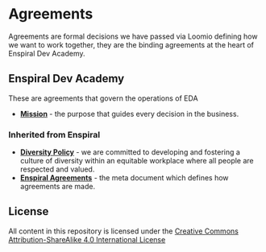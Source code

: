 Agreements
==========
Agreements are formal decisions we have passed via Loomio defining how we want to work together, they are the binding agreements at the heart of Enspiral Dev Academy.

## Enspiral Dev Academy
These are agreements that govern the operations of EDA

* [**Mission**](./mission.md) - the purpose that guides every decision in the business.


### Inherited from Enspiral

* [**Diversity Policy**](https://github.com/enspiral/agreements/tree/master/agreements/diversity.md) - we are committed to developing and fostering a culture of diversity within an equitable workplace where all people are respected and valued.
* [**Enspiral Agreements**](https://github.com/enspiral/agreements/tree/master/agreements/agreements.md) - the meta document which defines how agreements are made.



## License

All content in this repository is licensed under the [Creative Commons Attribution-ShareAlike 4.0 International License](https://github.com/enspiral/agreements/tree/master/LICENSE.md)
